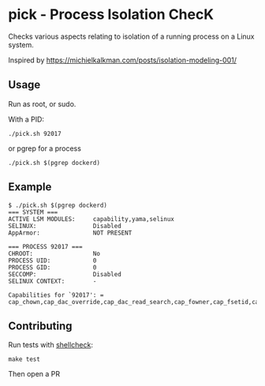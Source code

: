 # pick - Process Isolation ChecK

Checks various aspects relating to isolation of a running process on a Linux system.

Inspired by https://michielkalkman.com/posts/isolation-modeling-001/

Usage
---

Run as root, or sudo.

With a PID:

    ./pick.sh 92017

or pgrep for a process

    ./pick.sh $(pgrep dockerd)

Example
---

```
$ ./pick.sh $(pgrep dockerd)
=== SYSTEM ===
ACTIVE LSM MODULES:     capability,yama,selinux
SELINUX:                Disabled
AppArmor:               NOT PRESENT

=== PROCESS 92017 ===
CHROOT:                 No
PROCESS UID:            0
PROCESS GID:            0
SECCOMP:                Disabled
SELINUX CONTEXT:        -

Capabilities for `92017': = cap_chown,cap_dac_override,cap_dac_read_search,cap_fowner,cap_fsetid,cap_kill,cap_setgid,cap_setuid,cap_setpcap,cap_linux_immutable,cap_net_bind_service,cap_net_broadcast,cap_net_admin,cap_net_raw,cap_ipc_lock,cap_ipc_owner,cap_sys_module,cap_sys_rawio,cap_sys_chroot,cap_sys_ptrace,cap_sys_pacct,cap_sys_admin,cap_sys_boot,cap_sys_nice,cap_sys_resource,cap_sys_time,cap_sys_tty_config,cap_mknod,cap_lease,cap_audit_write,cap_audit_control,cap_setfcap,cap_mac_override,cap_mac_admin,cap_syslog,cap_wake_alarm,cap_block_suspend,cap_audit_read+ep
```

Contributing
---

Run tests with [shellcheck](https://github.com/koalaman/shellcheck):

    make test

Then open a PR
